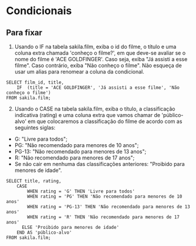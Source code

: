 # Condicionais
## Para fixar

1. Usando o IF na tabela sakila.film, exiba o id do filme, o título e uma coluna extra chamada 'conheço o filme?', em que deve-se avaliar se o nome do filme é 'ACE GOLDFINGER'. Caso seja, exiba "Já assisti a esse filme". Caso contrário, exiba "Não conheço o filme". Não esqueça de usar um alias para renomear a coluna da condicional.
```
SELECT film_id, title,
	IF  (title = 'ACE GOLDFINGER', 'Já assisti a esse filme', 'Não conheço o filme')
FROM sakila.film;
```

2. Usando o CASE na tabela sakila.film, exiba o título, a classificação indicativa (rating) e uma coluna extra que vamos chamar de 'público-alvo' em que colocaremos a classificação do filme de acordo com as seguintes siglas:
  - G: "Livre para todos";
  - PG: "Não recomendado para menores de 10 anos";
  - PG-13: "Não recomendado para menores de 13 anos";
  - R: "Não recomendado para menores de 17 anos";
  - Se não cair em nenhuma das classificações anteriores: "Proibido para menores de idade".
```
SELECT title, rating,
	CASE
		WHEN rating = 'G' THEN 'Livre para todos'
        WHEN rating = 'PG' THEN 'Não recomendado para menores de 10 anos'
        WHEN rating = 'PG-13' THEN 'Não recomendado para menores de 13 anos'
        WHEN rating = 'R' THEN 'Não recomendado para menores de 17 anos'
	  ELSE 'Proibido para menores de idade'
	END AS 'público-alvo'
FROM sakila.film;
```